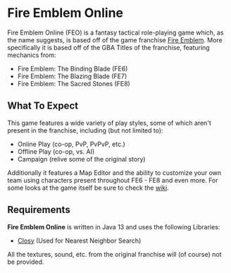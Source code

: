 # Fire Emblem Online

Fire Emblem Online (FEO) is a fantasy tactical role-playing game which, as the name suggests, is based off of the game franchise [Fire Emblem](https://en.wikipedia.org/wiki/Fire_Emblem). More specifically it is based off of the GBA Titles of the franchise, featuring mechanics from:
- Fire Emblem: The Binding Blade (FE6)
- Fire Emblem: The Blazing Blade (FE7)
- Fire Emblem: The Sacred Stones (FE8)

## What To Expect
This game features a wide variety of play styles, some of which aren't present in the franchise, including (but not limited to):
- Online Play (co-op, PvP, PvPvP, etc.)
- Offline Play (co-op, vs. AI)
- Campaign (relive some of the original story)

Additionally it features a Map Editor and the ability to customize your own team using characters present throughout FE6 - FE8 and even more. For some looks at the game itself be sure to check the [wiki](https://github.com/Ativelox/Fire-Emblem-Online/wiki).

## Requirements

**Fire Emblem Online** is written in Java 13 and uses the following Libraries:
- [Closy](https://github.com/ZabuzaW/Closy) (Used for Nearest Neighbor Search)

All the textures, sound, etc. from the original franchise will (of course) not be provided.
